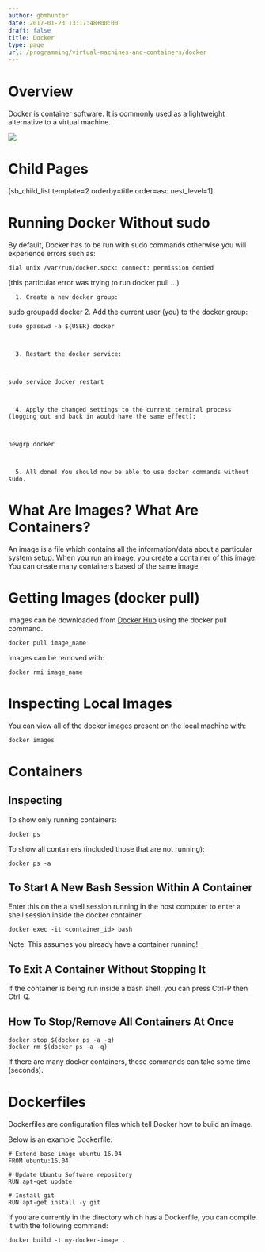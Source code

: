 ```yaml
---
author: gbmhunter
date: 2017-01-23 13:17:48+00:00
draft: false
title: Docker
type: page
url: /programming/virtual-machines-and-containers/docker
---
```


# Overview




Docker is container software. It is commonly used as a lightweight alternative to a virtual machine.




[![](/images/2017/01/docker-logo.png)
](/images/2017/01/docker-logo.png)




# Child Pages




[sb_child_list template=2 orderby=title order=asc nest_level=1]




# Running Docker Without sudo




By default, Docker has to be run with sudo commands otherwise you will experience errors such as:



    
    dial unix /var/run/docker.sock: connect: permission denied




(this particular error was trying to run docker pull ...)





	  1. Create a new docker group:  

 sudo groupadd docker 
	  2. Add the current user (you) to the docker group:  


    
    sudo gpasswd -a ${USER} docker



	  3. Restart the docker service:  


    
    sudo service docker restart



	  4. Apply the changed settings to the current terminal process (logging out and back in would have the same effect):  


    
    newgrp docker



	  5. All done! You should now be able to use docker commands without sudo.



# What Are Images? What Are Containers?




An image is a file which contains all the information/data about a particular system setup. When you run an image, you create a container of this image. You can create many containers based of the same image.




# Getting Images (docker pull)




Images can be downloaded from [Docker Hub](https://hub.docker.com/) using the docker pull command.



    
    docker pull image_name




Images can be removed with:



    
    docker rmi image_name




# Inspecting Local Images




You can view all of the docker images present on the local machine with:



    
    docker images




# Containers




## Inspecting




To show only running containers:



    
    docker ps




To show all containers (included those that are not running):



    
    docker ps -a




## To Start A New Bash Session Within A Container




Enter this on the a shell session running in the host computer to enter a shell session inside the docker container.



    
    docker exec -it <container_id> bash




Note: This assumes you already have a container running!




## To Exit A Container Without Stopping It




If the container is being run inside a bash shell, you can press Ctrl-P then Ctrl-Q.




## How To Stop/Remove All Containers At Once



    
    docker stop $(docker ps -a -q)
    docker rm $(docker ps -a -q)




If there are many docker containers, these commands can take some time (seconds).




# Dockerfiles




Dockerfiles are configuration files which tell Docker how to build an image.




Below is an example Dockerfile:



    
    # Extend base image ubuntu 16.04
    FROM ubuntu:16.04
    
    # Update Ubuntu Software repository
    RUN apt-get update
    
    # Install git
    RUN apt-get install -y git




If you are currently in the directory which has a Dockerfile, you can compile it with the following command:



    
    docker build -t my-docker-image .



